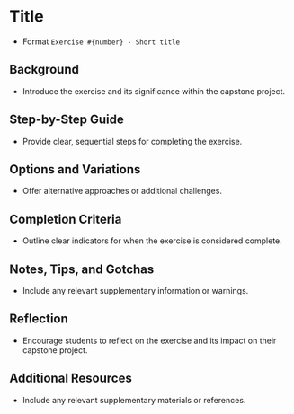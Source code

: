<!-- Exercise Schema -->

# Title 
- Format `Exercise #{number} - Short title`
  
## Background
- Introduce the exercise and its significance within the capstone project.

## Step-by-Step Guide
- Provide clear, sequential steps for completing the exercise.

## Options and Variations
- Offer alternative approaches or additional challenges.

## Completion Criteria
- Outline clear indicators for when the exercise is considered complete.

## Notes, Tips, and Gotchas
 - Include any relevant supplementary information or warnings.
  
## Reflection
- Encourage students to reflect on the exercise and its impact on their capstone project.

## Additional Resources
- Include any relevant supplementary materials or references.

<!-- End Exercise Schema -->


